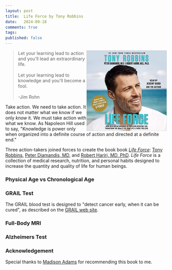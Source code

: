 ```yaml
---
layout: post
title:  Life Force by Tony Robbins
date:   2024-09-18
comments: true
tags: 
published: false
---
```



<img src="/images/life_force_tony_robbins.jpg" align="right" width="250" padding="10" alt="Life Force by Tony Robbins" title="Life Force by Tony Robbins" /> 

>Let your learning lead to action and you'll lead an extraordinary life.<br/>&nbsp;<br/>Let your learning lead to knowledge and you'll become a fool.<br/>&nbsp;<br/>-Jim Rohn

Take action. We need to take action. It does not matter what we know if we only _know_ it. We must take action with what we know. As Napoleon Hill used to say, "Knowledge is power only when organized into a definite course of action and directed at a definite end."

Three action-takers joined forces to create the book book _[Life Force](https://www.lifeforce.com/)_: [Tony Robbins](https://www.tonyrobbins.com), [Peter Diamandis, MD](https://www.linkedin.com/in/peterdiamandis/), and [Robert Hariri, MD, PhD](https://www.linkedin.com/in/drbobhariri/). _Life Force_ is a collection of medical research, nutrition, and personal habits designed to increase the quantity and quality of life for human beings.

<!--more-->

### Physical Age vs Chronological Age


### GRAIL Test

The GRAIL blood test is designed to "detect cancer early, when it can be cured", as described on the [GRAIL web site](https://grail.com/).


### Full-Body MRI


### Alzheimers Test



### Acknowledgement

Special thanks to [Madison Adams](https://www.linkedin.com/in/madison-adams-mba-72b9643a/) for recommending this book to me.
